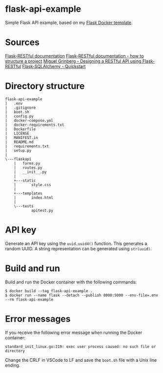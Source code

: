# flask-api-example
Simple Flask API example, based on my [Flask Docker template](https://github.com/bjrnwnklr/flask-docker).

# Sources

[Flask-RESTful documentation](https://flask-restful.readthedocs.io/en/latest/)
[Flask-RESTful documentation - how to structure a project](https://flask-restful.readthedocs.io/en/latest/intermediate-usage.html)
[Miguel Grinberg - Designing a RESTful API using Flask-RESTful](https://blog.miguelgrinberg.com/post/designing-a-restful-api-using-flask-restful)
[Flask-SQLAlchemy - Quickstart](https://flask-sqlalchemy.palletsprojects.com/en/2.x/quickstart/)


# Directory structure

```
flask-api-example
|   .env
|   .gitignore
|   boot.sh
|   config.py
|   docker-compose.yml
|   docker-requirements.txt
|   Dockerfile
|   LICENSE
|   MANIFEST.in
|   README.md
|   requirements.txt
|   setup.py
|       
\---flaskapi
    |   forms.py
    |   routes.py
    |   __init__.py
    |   
    +---static
    |       style.css
    |       
    +---templates
    |       index.html
    |
    \---tests
            apitest.py
```

# API key

Generate an API key using the `uuid.uuid4()` function. This generates a random UUID. A string representation can be generated using `str(uuid)`.


# Build and run

Build and run the Docker container with the following commands:

```shell
$ docker build --tag flask-api-example .
$ docker run --name flask --detach --publish 8000:5000 --env-file=.env --rm flask-api-example
```



# Error messages

If you receive the following error message when running the Docker container:

`standard_init_linux.go:219: exec user process caused: no such file or directory`

Change the CRLF in VSCode to LF and save the `boot.sh` file with a Unix line ending.